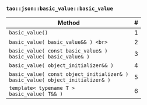 ### `tao::json::basic_value::basic_value`

| Method | # |
| --- | --- |
| `basic_value()` | 1 |
| `basic_value( basic_value&& ) <br> ` | 2 |
| `basic_value( const basic_value& )` <br/> `basic_value( basic_value& )` | 3 |
| `basic_value( object_initializer&& )` | 4 |
| `basic_value( const object_initializer& )` <br/> `basic_value( object_initializer& )` | 5 |
| `template< typename T >` <br/> `basic_value( T&& )` | 6 |
